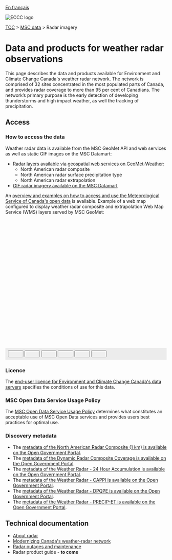 [En français](readme_radar_fr.md)

![ECCC logo](../../img_eccc-logo.png)

[TOC](../../readme_en.md) > [MSC data](../readme_en.md) > Radar imagery

# Data and products for weather radar observations

This page describes the data and products available for Environment and Climate Change Canada's weather radar network. The network is comprised of 32 sites concentrated in the most populated parts of Canada, and provides radar coverage to more than 95 per cent of Canadians. The network’s primary purpose is the early detection of developing thunderstorms and high impact weather, as well the tracking of precipitation.

## Access

### How to access the data

Weather radar data is available from the MSC GeoMet API and web services as well as static GIF images on the MSC Datamart:

* [Radar layers available via geospatial web services on GeoMet-Weather](readme_radar_geomet_en.md):
    * North American radar composite
    * North American radar surface precipitation type
    * North American radar extrapolation
* [GIF radar imagery available on the MSC Datamart](readme_radarimage-datamart_en.md)

An [overview and examples on how to access and use the Meteorological Service of Canada's open data](../../usage/readme_en.md) is available. Example of a web map configured to display weather radar composite and extrapolation Web Map Service (WMS) layers served by MSC GeoMet:

<div id="map" style="height: 400px; position: relative">
  <div id="legend-popup">
  <div id="legend-popup-content">
    <img id="legend-img" style="display: flex; max-height: 325px;" src=""/>
  </div>
</div>
</div>
<div id="controller" role="group" aria-label="Animation controls" style="background: #ececec; padding: 0.5rem;">
  <button id="fast-backward" class="btn btn-primary btn-sm" type="button"><i class="fa fa-fast-backward" style="padding: 0rem 1rem"></i></button>
  <button id="step-backward" class="btn btn-primary btn-sm" type="button"><i class="fa fa-step-backward" style="padding: 0rem 1rem"></i></button>
  <button id="play-pause" class="btn btn-primary btn-sm" type="button"><i class="fa fa-play" style="padding: 0rem 1rem"></i></button>
  <button id="step-forward" class="btn btn-primary btn-sm" type="button"><i class="fa fa-step-forward" style="padding: 0rem 1rem"></i></button>
  <button id="fast-forward" class="btn btn-primary btn-sm" type="button"><i class="fa fa-fast-forward" style="padding: 0rem 1rem"></i></button>
  <button id="exportmap" class="btn btn-primary btn-sm" type="button"><i class="fa fa-download" style="padding: 0rem 1rem"></i></button>
  <a id="image-download" download="msc-geomet_web-map_export.png"></a>
  <span id="info" style="padding-left: 0.5rem;cursor: pointer;"></span>
</div>

### Licence

The [end-user licence for Environment and Climate Change Canada's data servers](../../licence/readme_en.md) specifies the conditions of use for this data.

### MSC Open Data Service Usage Policy

The [MSC Open Data Service Usage Policy](../../usage-policy/readme_en.md) determines what constitutes an acceptable use of MSC Open Data services and provides users best practices for optimal use.

### Discovery metadata

* The [metadata of the North American Radar Composite (1 km) is available on the Open Government Portal](https://open.canada.ca/data/en/dataset/37aecae5-7783-4274-b595-df02aa003ac3).
* The [metadata of the Dynamic Radar Composite Coverage is available on the Open Government Portal](https://open.canada.ca/data/en/dataset/6b02c778-8eaa-46f5-8786-ae80b0ea0f72).
* The [metadata of the Weather Radar - 24 Hour Accumulation is available on the Open Government Portal](https://open.canada.ca/data/en/dataset/ce9e475b-3e3b-4b15-9ac4-165549366b09).
* The [metadata of the Weather Radar - CAPPI is available on the Open Government Portal](https://open.canada.ca/data/en/dataset/aae10768-0c0c-4670-807e-8e893680887e).
* The [metadata of the Weather Radar - DPQPE is available on the Open Government Portal](https://open.canada.ca/data/en/dataset/6059da1d-e1da-4f2b-a420-b5c2a130eeaa).
* The [metadata of the Weather Radar - PRECIP-ET is available on the Open Government Portal](https://open.canada.ca/data/en/dataset/d76c0f4e-af27-4f9c-b0b0-0eba5aca1d3b).

## Technical documentation

* [About radar](https://www.canada.ca/en/environment-climate-change/services/weather-general-tools-resources/radar-overview/about.html)
* [Modernizing Canada's weather-radar network](https://www.canada.ca/en/environment-climate-change/services/weather-general-tools-resources/radar-overview/modernizing-network.html)
* [Radar outages and maintenance](https://www.canada.ca/en/environment-climate-change/services/weather-general-tools-resources/radar-overview/outages-maintenance.html)
* Radar product guide - __to come__

<style>
  #legend-img {
    margin: 0px;
  }
  #legend-popup {
    position: absolute;
    top: 40px;
    right: 8px;
    z-index: 2;
  }
  .legend-switch{
    top: 8px;
    right: .5em;
  }
  .ol-touch .legend-switch {
    top: 80px;
  }
  .distinguish-switch{
    top: 8px;
    right: 2.25em;
    width: 10rem;
  }
  .ol-touch .distinguish-switch{
    top: 80px;
  }
  .distinguish-switch.ol-unselectable.ol-control button{
    width: 10rem;
  }
  </style>

<link rel="stylesheet" href="https://cdn.jsdelivr.net/npm/ol@v7.3.0/ol.css" type="text/css"/>
<script src="https://cdn.polyfill.io/v2/polyfill.min.js?features=requestAnimationFrame,Element.prototype.classList,URL"></script>
<script src="https://cdn.jsdelivr.net/npm/ol@v7.3.0/dist/ol.js"></script>
<script src="https://cdnjs.cloudflare.com/ajax/libs/FileSaver.js/1.3.3/FileSaver.min.js"></script>
<script>
    function isIE() {
      return window.navigator.userAgent.match(/(MSIE|Trident)/);
    }
    var head = document.getElementsByTagName('head')[0];
    var js = document.createElement("script");
    js.type = "text/javascript";
    if (isIE())
    {
        js.src = "../../../js/radar_ie.js";
        document.getElementById("controller").setAttribute("hidden", true);
    }
    else
    {
        js.src = "../../../js/radar.js";
    }
    head.appendChild(js);
</script>
